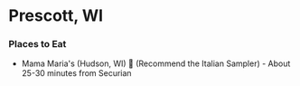 # Prescott, WI

### Places to Eat
- Mama Maria's (Hudson, WI) :house_with_garden: (Recommend the Italian Sampler) - About 25-30 minutes from Securian
